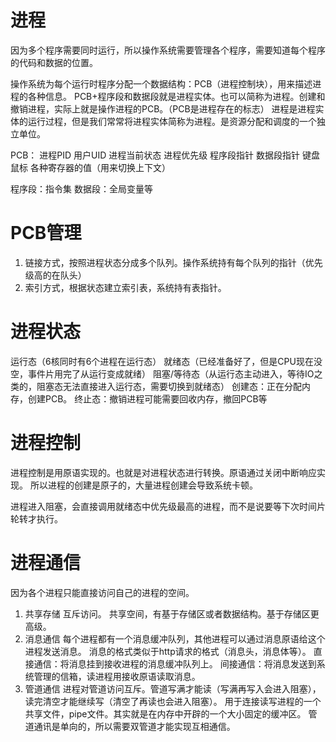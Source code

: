 # 进程

因为多个程序需要同时运行，所以操作系统需要管理各个程序，需要知道每个程序的代码和数据的位置。

操作系统为每个运行时程序分配一个数据结构：PCB（进程控制块），用来描述进程的各种信息。
PCB+程序段和数据段就是进程实体。也可以简称为进程。创建和撤销进程，实际上就是操作进程的PCB。（PCB是进程存在的标志）
进程是进程实体的运行过程，但是我们常常将进程实体简称为进程。是资源分配和调度的一个独立单位。

PCB：
    进程PID 用户UID
    进程当前状态 进程优先级
    程序段指针 数据段指针 键盘鼠标
    各种寄存器的值（用来切换上下文）

程序段：指令集
数据段：全局变量等

# PCB管理
1. 链接方式，按照进程状态分成多个队列。操作系统持有每个队列的指针（优先级高的在队头）
2. 索引方式，根据状态建立索引表，系统持有表指针。


# 进程状态
运行态（6核同时有6个进程在运行态）
就绪态（已经准备好了，但是CPU现在没空，事件片用完了从运行变成就绪）
阻塞/等待态（从运行态主动进入，等待IO之类的，阻塞态无法直接进入运行态，需要切换到就绪态）
创建态：正在分配内存，创建PCB。
终止态：撤销进程可能需要回收内存，撤回PCB等

# 进程控制
进程控制是用原语实现的。也就是对进程状态进行转换。原语通过关闭中断响应实现。
所以进程的创建是原子的，大量进程创建会导致系统卡顿。

进程进入阻塞，会直接调用就绪态中优先级最高的进程，而不是说要等下次时间片轮转才执行。


# 进程通信
因为各个进程只能直接访问自己的进程的空间。
1. 共享存储
互斥访问。
共享空间，有基于存储区或者数据结构。基于存储区更高级。
2. 消息通信
每个进程都有一个消息缓冲队列，其他进程可以通过消息原语给这个进程发送消息。
消息的格式类似于http请求的格式（消息头，消息体等）。
直接通信：将消息挂到接收进程的消息缓冲队列上。
间接通信：将消息发送到系统管理的信箱，读进程用接收原语读取消息。
3. 管道通信
进程对管道访问互斥。管道写满才能读（写满再写入会进入阻塞），读完清空才能继续写（清空了再读也会进入阻塞）。
用于连接读写进程的一个共享文件，pipe文件。其实就是在内存中开辟的一个大小固定的缓冲区。
管道通讯是单向的，所以需要双管道才能实现互相通信。